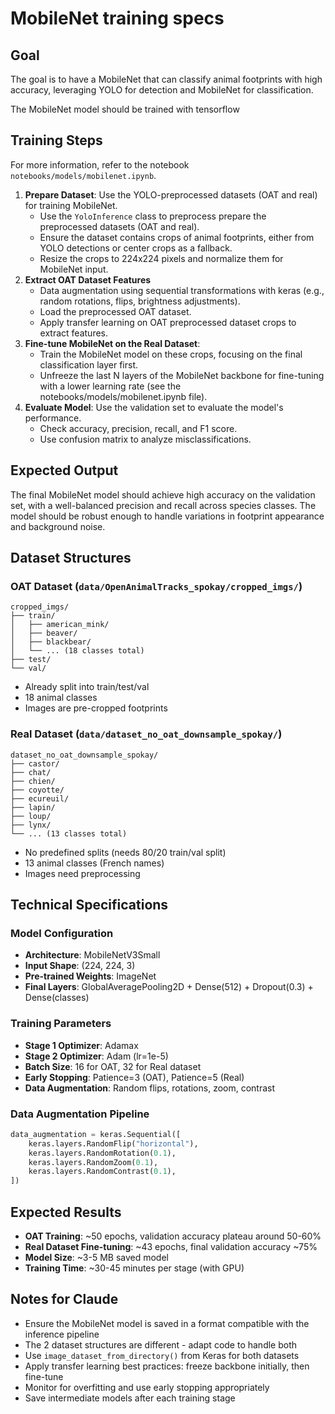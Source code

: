 # MobileNet training specs

## Goal

The goal is to have a MobileNet that can classify animal footprints with high accuracy, leveraging YOLO for detection and MobileNet for classification.

The MobileNet model should be trained with tensorflow

## Training Steps

For more information, refer to the notebook `notebooks/models/mobilenet.ipynb`.

1. **Prepare Dataset**: Use the YOLO-preprocessed datasets (OAT and real) for training MobileNet.
    - Use the `YoloInference` class to preprocess prepare the preprocessed datasets (OAT and real).
    - Ensure the dataset contains crops of animal footprints, either from YOLO detections or center crops as a fallback.
    - Resize the crops to 224x224 pixels and normalize them for MobileNet input.
2. **Extract OAT Dataset Features**
   - Data augmentation using sequential transformations with keras (e.g., random rotations, flips, brightness adjustments).
   - Load the preprocessed OAT dataset.
   - Apply transfer learning on OAT preprocessed dataset crops to extract features.
3. **Fine-tune MobileNet on the Real Dataset**:
   - Train the MobileNet model on these crops, focusing on the final classification layer first.
   - Unfreeze the last N layers of the MobileNet backbone for fine-tuning with a lower learning rate (see the notebooks/models/mobilenet.ipynb file).
4. **Evaluate Model**: Use the validation set to evaluate the model's performance.
    - Check accuracy, precision, recall, and F1 score.
    - Use confusion matrix to analyze misclassifications.

## Expected Output

The final MobileNet model should achieve high accuracy on the validation set, with a well-balanced precision and recall across species classes. The model should be robust enough to handle variations in footprint appearance and background noise.

## Dataset Structures

### OAT Dataset (`data/OpenAnimalTracks_spokay/cropped_imgs/`)
```
cropped_imgs/
├── train/
│   ├── american_mink/
│   ├── beaver/
│   ├── blackbear/
│   └── ... (18 classes total)
├── test/
└── val/
```
- Already split into train/test/val
- 18 animal classes
- Images are pre-cropped footprints

### Real Dataset (`data/dataset_no_oat_downsample_spokay/`)
```
dataset_no_oat_downsample_spokay/
├── castor/
├── chat/
├── chien/
├── coyotte/
├── ecureuil/
├── lapin/
├── loup/
├── lynx/
└── ... (13 classes total)
```
- No predefined splits (needs 80/20 train/val split)
- 13 animal classes (French names)
- Images need preprocessing

## Technical Specifications

### Model Configuration
- **Architecture**: MobileNetV3Small
- **Input Shape**: (224, 224, 3)
- **Pre-trained Weights**: ImageNet
- **Final Layers**: GlobalAveragePooling2D + Dense(512) + Dropout(0.3) + Dense(classes)

### Training Parameters
- **Stage 1 Optimizer**: Adamax
- **Stage 2 Optimizer**: Adam (lr=1e-5)
- **Batch Size**: 16 for OAT, 32 for Real dataset
- **Early Stopping**: Patience=3 (OAT), Patience=5 (Real)
- **Data Augmentation**: Random flips, rotations, zoom, contrast

### Data Augmentation Pipeline
```python
data_augmentation = keras.Sequential([
    keras.layers.RandomFlip("horizontal"),
    keras.layers.RandomRotation(0.1),
    keras.layers.RandomZoom(0.1),
    keras.layers.RandomContrast(0.1),
])
```

## Expected Results
- **OAT Training**: ~50 epochs, validation accuracy plateau around 50-60%
- **Real Dataset Fine-tuning**: ~43 epochs, final validation accuracy ~75%
- **Model Size**: ~3-5 MB saved model
- **Training Time**: ~30-45 minutes per stage (with GPU)

## Notes for Claude

- Ensure the MobileNet model is saved in a format compatible with the inference pipeline
- The 2 dataset structures are different - adapt code to handle both
- Use `image_dataset_from_directory()` from Keras for both datasets
- Apply transfer learning best practices: freeze backbone initially, then fine-tune
- Monitor for overfitting and use early stopping appropriately
- Save intermediate models after each training stage